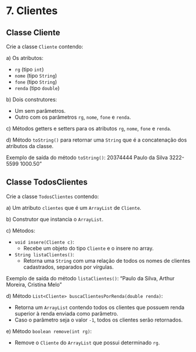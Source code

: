 # 7. Clientes

## Classe Cliente

Crie a classe `Cliente` contendo:

a) Os atributos:
- `rg` (tipo `int`)
- `nome` (tipo `String`)
- `fone` (tipo `String`)
- `renda` (tipo `double`)

b) Dois construtores:
- Um sem parâmetros.
- Outro com os parâmetros `rg`, `nome`, `fone` e `renda`.

c) Métodos getters e setters para os atributos `rg`, `nome`, `fone` e `renda`.

d) Método `toString()` para retornar uma `String` que é a concatenação dos atributos da classe.

Exemplo de saída do método `toString()`: 20374444 Paulo da Silva 3222-5599 1000.50”


## Classe TodosClientes

Crie a classe `TodosClientes` contendo:

a) Um atributo `clientes` que é um `ArrayList` de `Cliente`.

b) Construtor que instancia o `ArrayList`.

c) Métodos:
- `void insere(Cliente c)`:
    - Recebe um objeto do tipo `Cliente` e o insere no array.
- `String listaClientes()`:
    - Retorna uma `String` com uma relação de todos os nomes de clientes cadastrados, separados por vírgulas.

Exemplo de saída do método `listaClientes()`: “Paulo da Silva, Arthur Moreira, Cristina Melo”

d) Método `List<Cliente> buscaClientesPorRenda(double renda)`:
- Retorna um `ArrayList` contendo todos os clientes que possuem renda superior à renda enviada como parâmetro.
- Caso o parâmetro seja o valor `-1`, todos os clientes serão retornados.

e) Método `boolean remove(int rg)`:
- Remove o `Cliente` do `ArrayList` que possui determinado `rg`.
